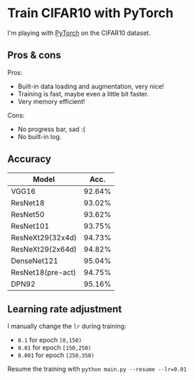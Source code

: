 # Train CIFAR10 with PyTorch

I'm playing with [PyTorch](http://pytorch.org/) on the CIFAR10 dataset.

## Pros & cons
Pros:
- Built-in data loading and augmentation, very nice!
- Training is fast, maybe even a little bit faster.
- Very memory efficient!

Cons:
- No progress bar, sad :(
- No built-in log.

## Accuracy
| Model             | Acc.        |
| ----------------- | ----------- |
| VGG16             | 92.64%      |
| ResNet18          | 93.02%      |
| ResNet50          | 93.62%      |
| ResNet101         | 93.75%      |
| ResNeXt29(32x4d)  | 94.73%      |
| ResNeXt29(2x64d)  | 94.82%      |
| DenseNet121       | 95.04%      |
| ResNet18(pre-act) | 94.75%      |
| DPN92             | 95.16%      |

## Learning rate adjustment
I manually change the `lr` during training:
- `0.1` for epoch `[0,150)`
- `0.01` for epoch `[150,250)`
- `0.001` for epoch `[250,350)`

Resume the training with `python main.py --resume --lr=0.01`
